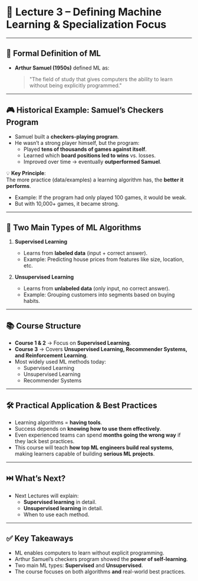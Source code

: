 # 📘 Lecture 3 – Defining Machine Learning & Specialization Focus

---

## 📝 Formal Definition of ML
- **Arthur Samuel (1950s)** defined ML as:  
  > "The field of study that gives computers the ability to learn without being explicitly programmed."

---

## 🎮 Historical Example: Samuel’s Checkers Program
- Samuel built a **checkers-playing program**.  
- He wasn’t a strong player himself, but the program:  
  - Played **tens of thousands of games against itself**.  
  - Learned which **board positions led to wins** vs. losses.  
  - Improved over time → eventually **outperformed Samuel**.  

💡 **Key Principle**:  
The more practice (data/examples) a learning algorithm has, the **better it performs**.  
- Example: If the program had only played 100 games, it would be weak.  
- But with 10,000+ games, it became strong.  

---

## 🔑 Two Main Types of ML Algorithms
1. **Supervised Learning**  
   - Learns from **labeled data** (input + correct answer).  
   - Example: Predicting house prices from features like size, location, etc.  

2. **Unsupervised Learning**  
   - Learns from **unlabeled data** (only input, no correct answer).  
   - Example: Grouping customers into segments based on buying habits.  

---

## 📚 Course Structure
- **Course 1 & 2** → Focus on **Supervised Learning**.  
- **Course 3** → Covers **Unsupervised Learning, Recommender Systems, and Reinforcement Learning**.  
- Most widely used ML methods today:  
  - Supervised Learning  
  - Unsupervised Learning  
  - Recommender Systems  

---

## 🛠️ Practical Application & Best Practices
- Learning algorithms = **having tools**.  
- Success depends on **knowing how to use them effectively**.  
- Even experienced teams can spend **months going the wrong way** if they lack best practices.  
- This course will teach **how top ML engineers build real systems**, making learners capable of building **serious ML projects**.  

---

## ⏭️ What’s Next?
- Next Lectures will explain:  
  - **Supervised learning** in detail.  
  - **Unsupervised learning** in detail.  
  - When to use each method.  

---

## ✅ Key Takeaways
- ML enables computers to learn without explicit programming.  
- Arthur Samuel’s checkers program showed the **power of self-learning**.  
- Two main ML types: **Supervised** and **Unsupervised**.  
- The course focuses on both algorithms **and** real-world best practices.  
